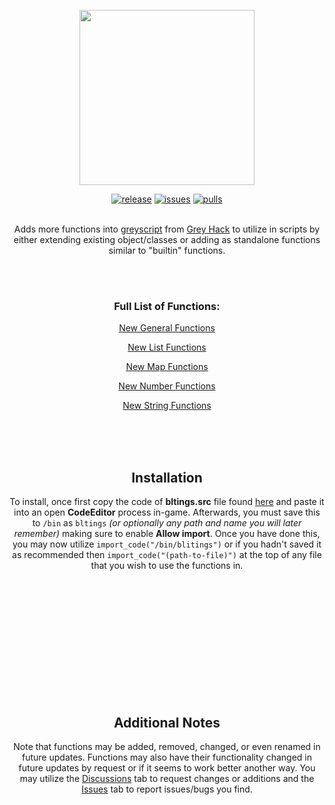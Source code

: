 <p align="center">
    <img src="https://repository-images.githubusercontent.com/861027254/48080349-97e4-4a74-95c0-2576869830c7"
        height="280">
</p>
<p align="center">
<a href="https://github.com/irtsa-dev/builtin-greyscript/releases/tag/v2.5.0">
        <img src="https://img.shields.io/badge/release-2.4.1-brightgreen"
            alt="release"></a>
<a href="https://github.com/irtsa-dev/builtin-greyscript/issues">
        <img src="https://custom-icon-badges.demolab.com/github/issues-raw/irtsa-dev/builtin-greyscript?logo=issue"
            alt="issues"></a>
<a href="https://github.com/irtsa-dev/builtin-greyscript/pulls">
        <img src="https://custom-icon-badges.demolab.com/github/issues-pr/irtsa-dev/builtin-greyscript?logo=git-pull-request"
            alt="pulls"></a>
</p>
<p align="center">
<br />
Adds more functions into <a href="https://codedocs.ghtools.xyz">greyscript</a> from <a href="https://store.steampowered.com/app/605230/Grey_Hack">Grey Hack</a> to utilize in scripts by either extending existing object/classes or adding as standalone functions similar to "builtin" functions.
</p>
<br />
<br />
<h3 align="center">Full List of Functions: </h3>
<p align="center"><a href="https://github.com/irtsa-dev/builtin-greyscript/wiki/New-General-Functions">New General Functions</a></p>
<p align="center"><a href="https://github.com/irtsa-dev/builtin-greyscript/wiki/New-List-Functions">New List Functions</a></p>
<p align="center"><a href="https://github.com/irtsa-dev/builtin-greyscript/wiki/New-Map-Functions">New Map Functions</a></p>
<p align="center"><a href="https://github.com/irtsa-dev/builtin-greyscript/wiki/New-Number-Functions">New Number Functions</a></p>
<p align="center"><a href="https://github.com/irtsa-dev/builtin-greyscript/wiki/New-String-Functions">New String Functions</a></p>
<br />
<br />
<br />
<h2 align="center">Installation</h2>
<p align="center">
To install, once first copy the code of <b>bltings.src</b> file found <a href="https://github.com/irtsa-dev/builtin-greyscript/blob/main/builtint-greyscript/bltings.src">here</a> and paste it into an open <b>CodeEditor</b> process in-game. Afterwards, you must save this to <code>/bin</code> as <code>bltings</code> <i>(or optionally any path and name you will later remember)</i> making sure to enable <b>Allow import</b>. Once you have done this, you may now utilize <code>import_code("/bin/blitings")</code> or if you hadn't saved it as recommended then <code>import_code("(path-to-file)")</code> at the top of any file that you wish to use the functions in.
</p>
<br />
<br />
<br />
<br />
<br />
<br />
<br />
<br />
<br />
<br />
<br />
<h2 align="center">Additional Notes</h2>
<p align="center">
Note that functions may be added, removed, changed, or even renamed in future updates. Functions may also have their functionality changed in future updates by request or if it seems to work better another way. You may utilize the <a href="https://github.com/irtsa-dev/builtin-greyscript/discussions">Discussions</a> tab to request changes or additions and the <a href="https://github.com/irtsa-dev/builtin-greyscript/issues">Issues</a> tab to report issues/bugs you find.

